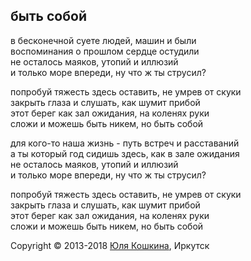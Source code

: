 ## быть собой

в бесконечной суете людей, машин и были  
воспоминания о прошлом сердце остудили  
не осталось маяков, утопий и иллюзий  
и только море впереди, ну что ж ты струсил?

попробуй тяжесть здесь оставить, не умрев от скуки  
закрыть глаза и слушать, как шумит прибой  
этот берег как зал ожидания, на коленях руки  
сложи и можешь быть никем, но быть собой  

для кого-то наша жизнь - путь встреч и расставаний  
а ты который год сидишь здесь, как в зале ожидания  
не осталось маяков, утопий и иллюзий  
и только море впереди, ну что ж ты струсил?

попробуй тяжесть здесь оставить, не умрев от скуки  
закрыть глаза и слушать, как шумит прибой  
этот берег как зал ожидания, на коленях руки  
сложи и можешь быть никем, но быть собой  


Copyright © 2013-2018 [Юля Кошкина](https://vk.com/koshkamoroshka), Иркутск

